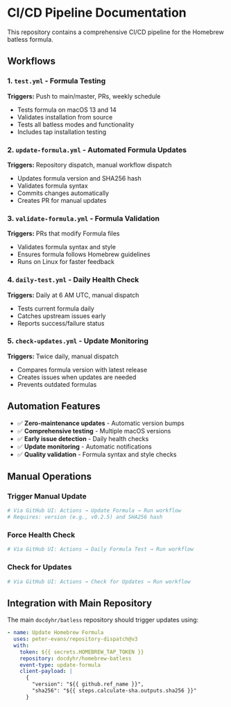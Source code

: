 # CI/CD Pipeline Documentation

This repository contains a comprehensive CI/CD pipeline for the Homebrew batless formula.

## Workflows

### 1. `test.yml` - Formula Testing
**Triggers:** Push to main/master, PRs, weekly schedule
- Tests formula on macOS 13 and 14
- Validates installation from source
- Tests all batless modes and functionality
- Includes tap installation testing

### 2. `update-formula.yml` - Automated Formula Updates
**Triggers:** Repository dispatch, manual workflow dispatch
- Updates formula version and SHA256 hash
- Validates formula syntax
- Commits changes automatically
- Creates PR for manual updates

### 3. `validate-formula.yml` - Formula Validation
**Triggers:** PRs that modify Formula files
- Validates formula syntax and style
- Ensures formula follows Homebrew guidelines
- Runs on Linux for faster feedback

### 4. `daily-test.yml` - Daily Health Check
**Triggers:** Daily at 6 AM UTC, manual dispatch
- Tests current formula daily
- Catches upstream issues early
- Reports success/failure status

### 5. `check-updates.yml` - Update Monitoring
**Triggers:** Twice daily, manual dispatch
- Compares formula version with latest release
- Creates issues when updates are needed
- Prevents outdated formulas

## Automation Features

- ✅ **Zero-maintenance updates** - Automatic version bumps
- ✅ **Comprehensive testing** - Multiple macOS versions
- ✅ **Early issue detection** - Daily health checks
- ✅ **Update monitoring** - Automatic notifications
- ✅ **Quality validation** - Formula syntax and style checks

## Manual Operations

### Trigger Manual Update
```bash
# Via GitHub UI: Actions → Update Formula → Run workflow
# Requires: version (e.g., v0.2.5) and SHA256 hash
```

### Force Health Check
```bash
# Via GitHub UI: Actions → Daily Formula Test → Run workflow
```

### Check for Updates
```bash
# Via GitHub UI: Actions → Check for Updates → Run workflow
```

## Integration with Main Repository

The main `docdyhr/batless` repository should trigger updates using:

```yaml
- name: Update Homebrew Formula
  uses: peter-evans/repository-dispatch@v3
  with:
    token: ${{ secrets.HOMEBREW_TAP_TOKEN }}
    repository: docdyhr/homebrew-batless
    event-type: update-formula
    client-payload: |
      {
        "version": "${{ github.ref_name }}",
        "sha256": "${{ steps.calculate-sha.outputs.sha256 }}"
      }
```
